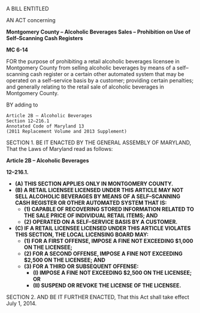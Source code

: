 A BILL ENTITLED

AN ACT concerning

**Montgomery County – Alcoholic Beverages Sales – Prohibition on Use of Self–Scanning Cash Registers**

**MC 6-14**

FOR the purpose of prohibiting a retail alcoholic beverages licensee in Montgomery County from selling alcoholic beverages by means of a self–scanning cash register or a certain other automated system that may be operated on a self–service basis by a customer; providing certain penalties; and generally relating to the retail sale of alcoholic beverages in Montgomery County.

BY adding to

	Article 2B – Alcoholic Beverages
	Section 12–216.1
	Annotated Code of Maryland 13 
	(2011 Replacement Volume and 2013 Supplement)
SECTION 1. BE IT ENACTED BY THE GENERAL ASSEMBLY OF MARYLAND, That the Laws of Maryland read as follows:

**Article 2B – Alcoholic Beverages**

**12–216.1.**

  * **(A) THIS SECTION APPLIES ONLY IN MONTGOMERY COUNTY.**
  * **(B) A RETAIL LICENSEE LICENSED UNDER THIS ARTICLE MAY NOT SELL ALCOHOLIC BEVERAGES BY MEANS OF A SELF–SCANNING CASH REGISTER OR OTHER AUTOMATED SYSTEM THAT IS:**
    * **(1) CAPABLE OF RECOVERING STORED INFORMATION RELATED TO THE SALE PRICE OF INDIVIDUAL RETAIL ITEMS; AND**
    * **(2) OPERATED ON A SELF–SERVICE BASIS BY A CUSTOMER.**
  * **(C) IF A RETAIL LICENSEE LICENSED UNDER THIS ARTICLE VIOLATES THIS SECTION, THE LOCAL LICENSING BOARD MAY:**
    * **(1) FOR A FIRST OFFENSE, IMPOSE A FINE NOT EXCEEDING $1,000 ON THE LICENSEE;**
    * **(2) FOR A SECOND OFFENSE, IMPOSE A FINE NOT EXCEEDING $2,500 ON THE LICENSEE; AND**
    * **(3) FOR A THIRD OR SUBSEQUENT OFFENSE:**
      * **(I) IMPOSE A FINE NOT EXCEEDING $2,500 ON THE LICENSEE; OR**
      * **(II) SUSPEND OR REVOKE THE LICENSE OF THE LICENSEE.**

SECTION 2. AND BE IT FURTHER ENACTED, That this Act shall take effect July 1, 2014.